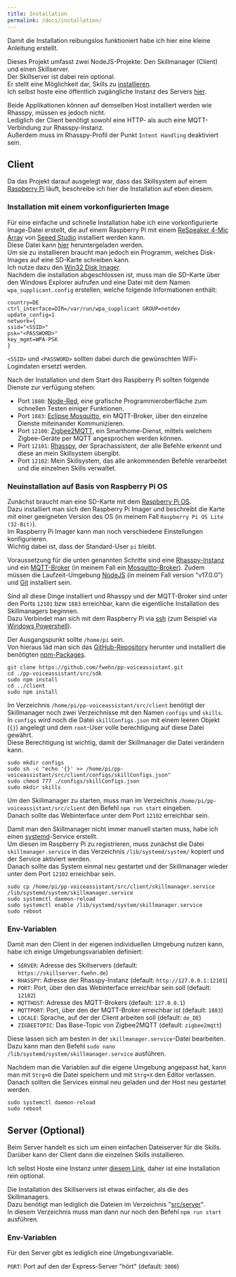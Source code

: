 ```yaml
---
title: Installation
permalink: /docs/installation/
---
```


Damit die Installation reibungslos funktioniert habe ich hier eine kleine Anleitung erstellt.
  
Dieses Projekt umfasst zwei NodeJS-Projekte: Den Skillmanager (Client) und einen Skillserver.  
Der Skillserver ist dabei rein optional.  
Er stellt eine Möglichkeit dar, Skills zu [installieren](./client/skillmanager.md#online).  
Ich selbst hoste eine öffentlich zugängliche Instanz des Servers [hier](https://skillserver.fwehn.de).  
  
Beide Applikationen können auf demselben Host installiert werden wie Rhasspy, müssen es jedoch nicht.  
Lediglich der Client benötigt sowohl eine HTTP- als auch eine MQTT-Verbindung zur Rhasspy-Instanz.  
Außerdem muss im Rhasspy-Profil der Punkt ``Intent Handling`` deaktiviert sein.  

## Client

Da das Projekt darauf ausgelegt war, dass das Skillsystem auf einem [Raspberry Pi](https://www.raspberrypi.com/) läuft, beschreibe ich hier die Installation auf eben diesem.  

### Installation mit einem vorkonfigurierten Image

[//]: # (TODO download link einfügen)

Für eine einfache und schnelle Installation habe ich eine vorkonfigurierte Image-Datei erstellt, die auf einem Raspberry Pi mit einem [ReSpeaker 4-Mic Array](https://wiki.seeedstudio.com/ReSpeaker_4_Mic_Array_for_Raspberry_Pi/) von [Seeed Studio](https://wiki.seeedstudio.com/) installiert werden kann.  
Diese Datei kann [hier](https://th-koeln.sciebo.de/s/5hLnte9kk9wDlRS) heruntergeladen werden.  
Um sie zu installieren braucht man jedoch ein Programm, welches Disk-Images auf eine SD-Karte schreiben kann.  
Ich nutze dazu den [Win32 Disk Imager](https://win32diskimager.org/).  
Nachdem die installation abgeschlossen ist, muss man die SD-Karte über den Windows Explorer aufrufen und eine Datei mit dem Namen ``wpa_supplicant.config`` erstellen, welche folgende Informationen enthält:  

````
country=DE
ctrl_interface=DIR=/var/run/wpa_supplicant GROUP=netdev
update_config=1
network={
ssid="<SSID>"
psk="<PASSWORD>"
key_mgmt=WPA-PSK
}
````
  
``<SSID>`` und ``<PASSWORD>`` sollten dabei durch die gewünschten WiFi-Logindaten ersetzt werden.  


Nach der Installation und dem Start des Raspberry Pi sollten folgende Dienste zur verfügung stehen:  

- Port ``1880``: [Node-Red](https://nodered.org/), eine grafische Programmieroberfläche zum schnellen Testen einiger Funktionen.
- Port ``1883``: [Eclipse Mosquitto](https://mosquitto.org/), ein MQTT-Broker, über den einzelne Dienste miteinander Kommunizieren.
- Port ``12100``: [Zigbee2MQTT](https://www.zigbee2mqtt.io/), ein Smarthome-Dienst, mittels welchem Zigbee-Geräte per MQTT angesprochen werden können.
- Port ``12101``: [Rhasspy](https://rhasspy.readthedocs.io/en/latest/), der Sprachassistent, der alle Befehle erkennt und diese an mein Skillsystem übergibt.
- Port ``12102``: Mein Skillsystem, das alle ankommenden Befehle verarbeitet und die einzelnen Skills verwaltet.

### Neuinstallation auf Basis von Raspberry Pi OS

Zunächst braucht man eine SD-Karte mit dem [Raspberry Pi OS](https://www.raspberrypi.com/software/).  
Dazu installiert man sich den Raspberry Pi Imager und beschreibt die Karte mit einer geeigneten Version des OS (in meinem Fall ``Raspberry Pi OS Lite (32-Bit)``).  
Im Raspberry Pi Imager kann man noch verschiedene Einstellungen konfigurieren.  
Wichtig dabei ist, dass der Standard-User ``pi`` bleibt.  
  
Voraussetzung für die unten genannten Schritte sind eine [Rhasspy-Instanz](https://rhasspy.readthedocs.io/en/latest/installation/) und ein [MQTT-Broker](https://mqtt.org/software/#servers-brokers) (in meinem Fall ein [Mosquitto-Broker](https://mosquitto.org/)).
Zudem müssen die Laufzeit-Umgebung [NodeJS](https://nodejs.org/en/download/) (in meinem Fall version "v17.0.0") und [Git](https://git-scm.com/) installiert sein.  
  
Sind all diese Dinge installiert und Rhasspy und der MQTT-Broker sind unter den Ports ``12101`` bzw ``1883`` erreichbar, kann die eigentliche Installation des Skillmanagers beginnen.  
Dazu Verbindet man sich mit dem Raspberry Pi via [ssh](https://de.wikipedia.org/wiki/Secure_Shell) (zum Beispiel via [Windows Powershell](https://de.wikipedia.org/wiki/PowerShell)).  
  
Der Ausgangspunkt sollte ``/home/pi`` sein.  
Von hieraus läd man sich das [GitHub-Repository](https://github.com/fwehn/pp-voiceassistant) herunter und installiert die benötigten [npm-Packages](https://www.npmjs.com/).  

````shell
git clone https://github.com/fwehn/pp-voiceassistant.git
cd ./pp-voiceassistant/src/sdk
sudo npm install
cd ../client
sudo npm install
````

Im Verzeichnis ``/home/pi/pp-voiceassistant/src/client`` benötigt der Skillmanager noch zwei Verzeichnisse mit den Namen ``configs`` und ``skills``.  
In ``configs`` wird noch die Datei ``skillConfigs.json`` mit einem leeren Objekt (``{}``) angelegt und dem ``root``-User volle berechtigung auf diese Datei gewährt.  
Diese Berechtigung ist wichtig, damit der Skillmanager die Datei verändern kann.  

````shell
sudo mkdir configs
sudo sh -c "echo '{}' >> /home/pi/pp-voiceassistant/src/client/configs/skillConfigs.json"
sudo chmod 777 ./configs/skillConfigs.json
sudo mkdir skills
````

Um den Skillmanager zu starten, muss man im Verzeichnis ``/home/pi/pp-voiceassistant/src/client`` den Befehl ``npm run start`` eingeben.  
Danach sollte das Webinterface unter dem Port ``12102`` erreichbar sein.  
  
Damit man den Skillmanager nicht immer manuell starten muss, habe ich einen [systemd](https://de.wikipedia.org/wiki/Systemd#:~:text=systemd%20ist%20eine%20Sammlung%20von,und%20Beenden%20weiterer%20Prozesse%20dient.)-Service erstellt.  
Um diesen im Raspberry Pi zu registrieren, muss zunächst die Datei ``skillmanager.service`` in das Verzeichnis ``/lib/systemd/system/`` kopiert und der Service aktiviert werden.  
Danach sollte das System einmal neu gestartet und der Skillmanager wieder unter dem Port ``12102`` erreichbar sein.

````shell
sudo cp /home/pi/pp-voiceassistant/src/client/skillmanager.service /lib/systemd/system/skillmanager.service
sudo systemctl daemon-reload
sudo systemctl enable /lib/systemd/system/skillmanager.service
sudo reboot
````

### Env-Variablen

Damit man den Client in der eigenen individuellen Umgebung nutzen kann, habe ich einige Umgebungsvariablen definiert:

- ``SERVER``: Adresse des Skillservers (default: ``https://skillserver.fwehn.de``)
- ``RHASSPY``: Adresse der Rhasspy-Instanz (default: ``http://127.0.0.1:12101``)
- ``PORT``: Port, über den das Webinterface erreichbar sein soll (default: ``12102``)
- ``MQTTHOST``: Adresse des MQTT-Brokers (default: ``127.0.0.1``)
- ``MQTTPORT``: Port, über den der MQTT-Broker erreichbar ist (default: ``1883``)
- ``LOCALE``: Sprache, auf der der Client arbeiten soll (default: ``de_DE``)
- ``ZIGBEETOPIC``: Das Base-Topic von Zigbee2MQTT (default: ``zigbee2mqtt``)

Diese lassen sich am besten in der ``skillmanager.service``-Datei bearbeiten.  
Dazu kann man den Befehl ``sudo nano /lib/systemd/system/skillmanager.service`` ausführen.  
  
Nachdem man die Variablen auf die eigene Umgebung angepasst hat, kann man mit ``Strg+O`` die Datei speichern und mit ``Strg+X`` den Editor verlassen.  
Danach sollten die Services einmal neu geladen und der Host neu gestartet werden. 

````shell
sudo systemctl daemon-reload
sudo reboot
````

## Server (Optional)

Beim Server handelt es sich um einen einfachen Dateiserver für die Skills.  
Darüber kann der Client dann die einzelnen Skills installieren.  
  
Ich selbst Hoste eine Instanz unter [diesem Link](https://skillserver.fwehn.de), daher ist eine Installation rein optional.
  
Die Installation des Skillservers ist etwas einfacher, als die des Skillmanagers.  
Dazu benötigt man lediglich die Dateien im Verzeichnis "[src/server](https://github.com/fwehn/pp-voiceassistant/tree/main/src/server)".  
In diesem Verzeichnis muss man dann nur noch den Befehl ``npm run start`` ausführen.

### Env-Variablen
Für den Server gibt es lediglich eine Umgebungsvariable.

``PORT``: Port auf den der Express-Server "hört" (default: ``3000``)

